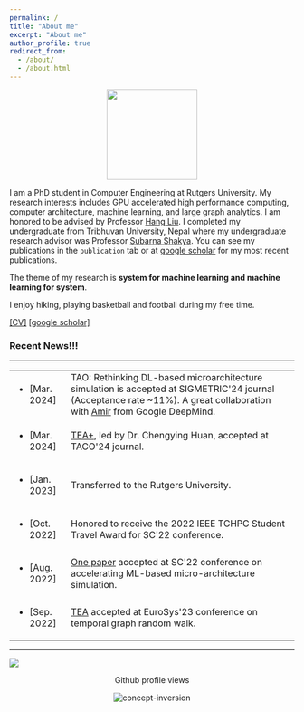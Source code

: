 ```yaml
---
permalink: /
title: "About me"
excerpt: "About me"
author_profile: true
redirect_from: 
  - /about/
  - /about.html
---
```



<div id="header" align="center">
  <img src="https://media.giphy.com/media/0IAPszdB8MMjPxNhFL/giphy.gif" width="160"/>
</div>

I am a PhD student in Computer Engineering at Rutgers University. My research interests includes GPU accelerated high performance computing, computer architecture, machine learning, and large graph analytics. I am honored to be advised by Professor [Hang Liu](https://asherliu.github.io/). I completed my undergraduate from Tribhuvan University, Nepal where my undergraduate research advisor was Professor [Subarna Shakya](http://doece.pcampus.edu.np/index.php/prof-dr-subarna-shakya/).
You can see my publications in the `publication` tab or at [google scholar](https://scholar.google.com/citations?user=4jtGttIAAAAJ) for my most recent publications.

The theme of my research is **system for machine learning and machine learning for system**.  

I enjoy hiking, playing basketball and football during my free time.   


[[CV]](/files/cv.pdf) [[google scholar]](https://scholar.google.com/citations?user=4jtGttIAAAAJ)



### Recent News!!!
---

<!-- <div class="grid-container">
  <ul class="bullets">
  <li> <span class="date"> [Mar. 2024] </span> <span class="text-paragraph"> <p> TEA+, led by Dr. Chengying Huan, accepted at TACO 2024. </p></span> </li>
    <li> <span class="date"> [Jan. 2023] </span> <span class="text-paragraph"> <p> Transferred to the Rutgers University.</p></span> </li>
    <li> <span class="date"> [Oct. 2022] </span> <span class="explanation"><p> Honored to receive the 2022 IEEE TCHPC Student Travel Award for SC'22 conference.</p></span> </li>
	  <li> <span class="date"> [Aug. 2022] </span> <span class="explanation">One paper accepted at SC'22 conference on accelerating ML-based micro-architecture simulation.</span> </li>
	  <li> <span class="date"> [Sep. 2022] </span> <span class="explanation"> One paper accepted at EuroSys'23 conference on temporal graph random walk.</span> </li>
	  <li> <span class="date"> [Jul. 2022] </span> <span class="explanation">One paper accepted at SIGMETRIC'22 conference on ML-based architecture simulation. A great collaboration with Brookhaven National Lab.</span> </li>
  </ul>
</div> -->


<table class="news-table" cellpadding=0 cellspacing=0 padding-top=2>
<tr>
    <td> <ul><li><span class="date">[Mar. 2024]</span></li></ul> </td>
    <td class="explanation"> TAO: Rethinking DL-based microarchitecture simulation is accepted at SIGMETRIC'24 journal (Acceptance rate ~11%).  A great collaboration with <a href="https://www.ayazdan.com/">Amir</a> from Google DeepMind. </td>
  </tr>
<tr>
    <td> <ul><li><span class="date">[Mar. 2024]</span></li></ul> </td>
    <td class="explanation"> <a href="https://dl.acm.org/doi/abs/10.1145/3652604">TEA+</a>, led by Dr. Chengying Huan, accepted at TACO'24 journal. </td>
  </tr>  
<tr>
    <td> <ul><li><span class="date">[Jan. 2023]</span></li></ul> </td>
    <td class="explanation"> Transferred to the Rutgers University. </td>
  </tr>
  <tr>
    <td> <ul><li><span class="date">[Oct. 2022]</span></li></ul> </td>
    <td class="explanation"> Honored to receive the 2022 IEEE TCHPC Student Travel Award for SC'22 conference. </td>
  </tr>
  <tr>
    <td> <ul><li><span class="date">[Aug. 2022]</span></li></ul> </td>
    <td class="explanation"> <a href="https://dl.acm.org/doi/abs/10.5555/3571885.3571990">One paper</a> accepted at SC'22 conference on accelerating ML-based micro-architecture simulation. </td>
  </tr>
  <tr>
    <td> <ul><li><span class="date">[Sep. 2022]</span></li></ul> </td>
    <td class="explanation">  <a href="https://dl.acm.org/doi/abs/10.1145/3552326.3567491">TEA</a> accepted at EuroSys'23 conference on temporal graph random walk. </td>
  </tr>
<!--   <tr>
    <td> <ul><li><span class="date">[Jul. 2022]</span></li></ul> </td>
    <td class="explanation"> One paper accepted at SIGMETRIC'22 conference on ML-based architecture simulation. A great collaboration with Brookhaven National Lab. </td>
  </tr> -->
</table>



---
<script type="text/javascript" id="clustrmaps" src="//clustrmaps.com/map_v2.js?d=sx3u_UYxXwJn-vdFlpNlDLu8-tPU3UaPoXXVIHRVDgo&cl=ffffff&w=a"></script>

<a href="https://clustrmaps.com/site/1brog"  title="Visit tracker">
<img src="//www.clustrmaps.com/map_v2.png?d=sx3u_UYxXwJn-vdFlpNlDLu8-tPU3UaPoXXVIHRVDgo&cl=ffffff" /></a> 

<p align="center">Github profile views</p>
<p align="center"> 
	<img src="https://komarev.com/ghpvc/?username=concept-inversion&label=Profile%20views&color=0e75b6&style=plastic" alt="concept-inversion" /> 
</p>

